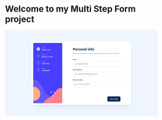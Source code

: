 # Welcome to my Multi Step Form project
![Design preview for the News homepage coding challenge](./design/desktop-design-step-1.jpg)
